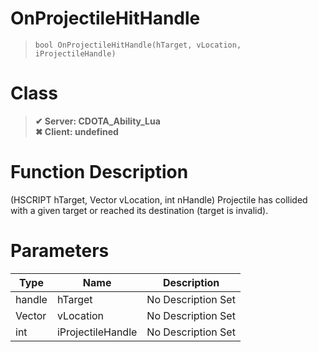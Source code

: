 # OnProjectileHitHandle
> `bool OnProjectileHitHandle(hTarget, vLocation, iProjectileHandle)`
# Class
> __✔ Server: CDOTA_Ability_Lua__  
> __✖ Client: undefined__  
# Function Description
(HSCRIPT hTarget, Vector vLocation, int nHandle) Projectile has collided with a given target or reached its destination (target is invalid).
# Parameters
Type|Name|Description
--|--|--
handle|hTarget|No Description Set
Vector|vLocation|No Description Set
int|iProjectileHandle|No Description Set
